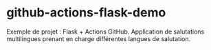 # github-actions-flask-demo
Exemple de projet : Flask + Actions GitHub. Application de salutations multilingues prenant en charge différentes langues de salutation.
